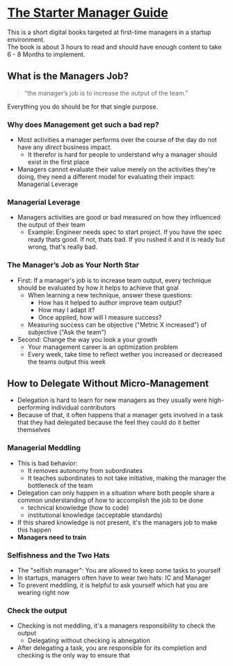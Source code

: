 # [The Starter Manager Guide](https://commoncog.com/g/starter-manager/)

This is a short digital books targeted at first-time managers in a startup environment.  
The book is about 3 hours to read and should have enough content to take 6 - 8 Months to implement.

## What is the Managers Job?
> “the manager’s job is to increase the output of the team.”

Everything you do should be for that single purpose.

### Why does Management get such a bad rep?
- Most activities a manager performs over the course of the day do not have any _direct_ business impact. 
  - It therefor is hard for people to understand why a manager should exist in the first place
- Managers cannot evaluate their value merely on the activities they're doing, they need a different model for evaluating their impact: Managerial Leverage

### Managerial Leverage
- Managers activities are good or bad measured on how they influenced the output of their team
  - Example: Engineer needs spec to start project. If you have the spec ready thats good. If not, thats bad. If you rushed it and it is ready but wrong, that's really bad.

### The Manager’s Job as Your North Star
- First: If a manager's job is to increase team output, every technique should be evaluated by how it helps to achieve that goal
  - When learning a new technique, answer these questions:
    - How has it helped to author improve team output?
    - How may I adapt it?
    - Once applied, how will I measure success?
  - Measuring success can be objective ("Metric X increased") of subjective ("Ask the team")
- Second: Change the way you look a your growth
  - Your management career is an optimization problem
  - Every week, take time to reflect wether you increased or decreased the teams output this week

## How to Delegate Without Micro-Management
- Delegation is hard to learn for new managers as they usually were high-performing individual contributors
- Because of that, it often happens that a manager gets involved in a task that they had delegated because the feel they could do it better themselves

### Managerial Meddling
- This is bad behavior:
  - It removes autonomy from subordinates
  - It teaches subordinates to not take initiative, making the manager the bottleneck of the team
- Delegation can only happen in a situation where both people share a common understanding of how to accomplish the job to be done
  - technical knowledge (how to code)
  - institutional knowledge (acceptable standards)
- If this shared knowledge is not present, it's the managers job to make this happen
- **Managers need to train**

### Selfishness and the Two Hats
- The "selfish manager": You are allowed to keep some tasks to yourself
- In startups, managers often have to wear two hats: IC and Manager
- To prevent meddling, it is helpful to ask yourself which hat you are wearing right now

### Check the output
- Checking is not meddling, it's a managers responsibility to check the output
  - Delegating without checking is abnegation
- After delegating a task, you are responsible for its completion and checking is the only way to ensure that
